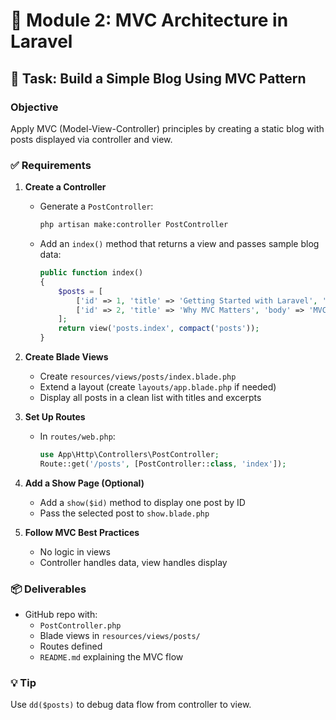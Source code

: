 # 🧱 Module 2: MVC Architecture in Laravel

## 🎯 Task: Build a Simple Blog Using MVC Pattern

### Objective
Apply MVC (Model-View-Controller) principles by creating a static blog with posts displayed via controller and view.

### ✅ Requirements

1. **Create a Controller**
   - Generate a `PostController`:
     ```bash
     php artisan make:controller PostController
     ```
   - Add an `index()` method that returns a view and passes sample blog data:
     ```php
     public function index()
     {
         $posts = [
             ['id' => 1, 'title' => 'Getting Started with Laravel', 'body' => 'Laravel is a powerful PHP framework...'],
             ['id' => 2, 'title' => 'Why MVC Matters', 'body' => 'MVC separates logic from presentation...']
         ];
         return view('posts.index', compact('posts'));
     }
     ```

2. **Create Blade Views**
   - Create `resources/views/posts/index.blade.php`
   - Extend a layout (create `layouts/app.blade.php` if needed)
   - Display all posts in a clean list with titles and excerpts

3. **Set Up Routes**
   - In `routes/web.php`:
     ```php
     use App\Http\Controllers\PostController;
     Route::get('/posts', [PostController::class, 'index']);
     ```

4. **Add a Show Page (Optional)**
   - Add a `show($id)` method to display one post by ID
   - Pass the selected post to `show.blade.php`

5. **Follow MVC Best Practices**
   - No logic in views
   - Controller handles data, view handles display

### 📦 Deliverables
- GitHub repo with:
  - `PostController.php`
  - Blade views in `resources/views/posts/`
  - Routes defined
  - `README.md` explaining the MVC flow

### 💡 Tip
Use `dd($posts)` to debug data flow from controller to view.